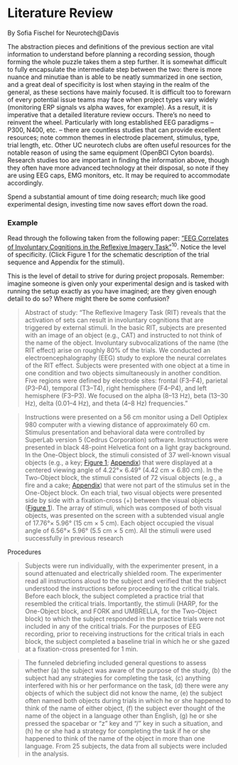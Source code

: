 # Literature Review
By Sofia Fischel for Neurotech@Davis

The abstraction pieces and definitions of the previous section are vital information to understand before planning a recording session, though forming the whole puzzle takes them a step further. It is somewhat difficult to fully encapsulate the intermediate step between the two: there is more nuance and minutiae than is able to be neatly summarized in one section, and a great deal of specificity is lost when staying in the realm of the general, as these sections have mainly focused. It is difficult too to forewarn of every potential issue teams may face when project types vary widely (monitoring ERP signals vs alpha waves, for example). As a result, it is imperative that a detailed literature review occurs. There’s no need to reinvent the wheel. Particularly with long established EEG paradigms – P300, N400, etc. – there are countless studies that can provide excellent resources; note common themes in electrode placement, stimulus, type, trial length, etc. Other UC neurotech clubs are often useful resources for the notable reason of using the same equipment (OpenBCI Cyton boards). Research studies too are important in finding the information above, though they often have more advanced technology at their disposal, so note if they are using EEG caps, EMG monitors, etc. It may be required to accommodate accordingly.

Spend a substantial amount of time doing research; much like good experimental design, investing time now saves effort down the road.

### **Example**

Read through the following taken from the following paper: [“EEG Correlates of Involuntary Cognitions in the Reflexive Imagery Task”](https://doi.org/10.3389/fpsyg.2020.00482)$^{10}$. Notice the level of specificity. (Click Figure 1 for the schematic description of the trial sequence and Appendix for the stimuli).

This is the level of detail to strive for during project proposals. Remember: imagine someone is given only your experimental design and is tasked with running the setup exactly as you have imagined; are they given enough detail to do so? Where might there be some confusion?

> Abstract of study: “The Reflexive Imagery Task (RIT) reveals that the activation of sets can result in involuntary cognitions that are triggered by external stimuli. In the basic RIT, subjects are presented with an image of an object (e.g., CAT) and instructed to not think of the name of the object. Involuntary subvocalizations of the name (the RIT effect) arise on roughly 80% of the trials. We conducted an electroencephalography (EEG) study to explore the neural correlates of the RIT effect. Subjects were presented with one object at a time in one condition and two objects simultaneously in another condition. Five regions were defined by electrode sites: frontal (F3–F4), parietal (P3–P4), temporal (T3–T4), right hemisphere (F4–P4), and left hemisphere (F3–P3). We focused on the alpha (8–13 Hz), beta (13–30 Hz), delta (0.01–4 Hz), and theta (4–8 Hz) frequencies.”
> 

> Instructions were presented on a 56 cm monitor using a Dell Optiplex 980 computer with a viewing distance of approximately 60 cm. Stimulus presentation and behavioral data were controlled by SuperLab version 5 (Cedrus Corporation) software. Instructions were presented in black 48-point Helvetica font on a light gray background. In the One-Object block, the stimuli consisted of 37 well-known visual objects (e.g., a key; [Figure 1](https://www.ncbi.nlm.nih.gov/pmc/articles/PMC7113402/figure/F1/); [Appendix](https://www.ncbi.nlm.nih.gov/pmc/articles/PMC7113402/table/T1/)) that were displayed at a centered viewing angle of 4.22°× 6.49° (4.42 cm × 6.80 cm). In the Two-Object block, the stimuli consisted of 72 visual objects (e.g., a fire and a cake; [Appendix](https://www.ncbi.nlm.nih.gov/pmc/articles/PMC7113402/table/T1/)) that were not part of the stimulus set in the One-Object block. On each trial, two visual objects were presented side by side with a fixation-cross (+) between the visual objects ([Figure 1](https://www.ncbi.nlm.nih.gov/pmc/articles/PMC7113402/figure/F1/)). The array of stimuli, which was composed of both visual objects, was presented on the screen with a subtended visual angle of 17.76°× 5.96° (15 cm × 5 cm). Each object occupied the visual angle of 6.56°× 5.96° (5.5 cm × 5 cm). All the stimuli were used successfully in previous research
> 

Procedures

> Subjects were run individually, with the experimenter present, in a sound attenuated and electrically shielded room. The experimenter read all instructions aloud to the subject and verified that the subject understood the instructions before proceeding to the critical trials. Before each block, the subject completed a practice trial that resembled the critical trials. Importantly, the stimuli (HARP, for the One-Object block, and FORK and UMBRELLA, for the Two-Object block) to which the subject responded in the practice trials were not included in any of the critical trials. For the purposes of EEG recording, prior to receiving instructions for the critical trials in each block, the subject completed a baseline trial in which he or she gazed at a fixation-cross presented for 1 min.
> 

> The funneled debriefing included general questions to assess whether (a) the subject was aware of the purpose of the study, (b) the subject had any strategies for completing the task, (c) anything interfered with his or her performance on the task, (d) there were any objects of which the subject did not know the name, (e) the subject often named both objects during trials in which he or she happened to think of the name of either object, (f) the subject ever thought of the name of the object in a language other than English, (g) he or she pressed the spacebar or “z” key and “/” key in such a situation, and (h) he or she had a strategy for completing the task if he or she happened to think of the name of the object in more than one language. From 25 subjects, the data from all subjects were included in the analysis.
> 
